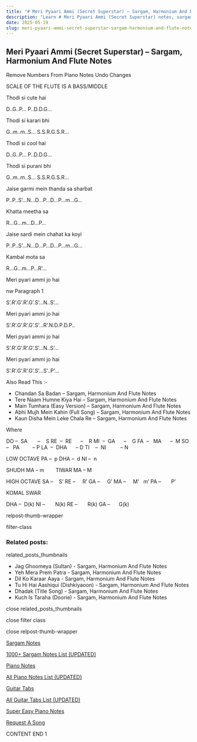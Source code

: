```yaml
---
title: "# Meri Pyaari Ammi (Secret Superstar) – Sargam, Harmonium And Flute Notes"
description: "Learn # Meri Pyaari Ammi (Secret Superstar) notes, sargam, harmonium notations and flute notes. Easy step-by-step tutorial for beginners."
date: 2025-05-19
slug: meri-pyaari-ammi-secret-superstar-sargam-harmonium-and-flute-notes
---
```


## Meri Pyaari Ammi (Secret Superstar) – Sargam, Harmonium And Flute Notes

Remove Numbers From Piano Notes
Undo Changes

SCALE OF THE FLUTE IS A BASS/MIDDLE

Thodi si cute hai

D..G..P… P..D.D.G…

Thodi si karari bhi

G..m..m..S… S.S.R.G.S.R…

Thodi si cool hai

D..G..P… P..D.D.G…

Thodi si purani bhi

G..m..m..S… S.S.R.G.S.R…

Jaise garmi mein thanda sa sharbat

P..P..S’…N…D…P…D…P…m…G…

Khatta meetha sa

R…G…m…D…P…

Jaise sardi mein chahat ka koyi

P..P..S’…N…D…P…D…P…m…G…

Kambal mota sa

R…G…m…P…R’…

Meri pyari ammi jo hai

nw Paragraph 1

S’.R’.G’.R’.G’.S’…N..S’…

Meri pyari ammi jo hai

S’.R’.G’.R’.G’.S’…R’.N.D.P.D.P..

Meri pyari ammi jo hai

S’.R’.G’.R’.G’.S’…N..S’…

Meri pyari ammi jo hai

S’.R’.G’.R’.G’.S’…S’..P’…

Also Read This :-

* Chandan Sa Badan – Sargam, Harmonium And Flute Notes
* Tere Naam Humne Kiya Hai – Sargam, Harmonium And Flute Notes
* Main Tumhara (Easy Version) – Sargam, Harmonium And Flute Notes
* Abhi Mujh Mein Kahin (Full Song) – Sargam, Harmonium And Flute Notes
* Kaun Disha Mein Leke Chala Re – Sargam, Harmonium And Flute Notes

Where

DO –  SA       –    S
RE  –  RE      –    R
MI  –  GA      –    G
FA  –   MA      –  M
SO  –   PA         – P
LA  –  DHA      – D
TI    –  NI          – N

LOW OCTAVE
PA –  p
DHA –  d
NI –  n

SHUDH MA – m        TIWAR MA – M

HIGH OCTAVE
SA –    S’
RE –     R’
GA –     G’
MA –     M’   m’
PA –       P’

KOMAL SWAR

DHA –  D(k)
NI –       N(k)
RE –       R(k)
GA –      G(k)

relpost-thumb-wrapper

filter-class

### Related posts:

related_posts_thumbnails

* Jag Ghoomeya (Sultan) - Sargam, Harmonium And Flute Notes
* Yeh Mera Prem Patra - Sargam, Harmonium And Flute Notes
* Dil Ko Karaar Aaya - Sargam, Harmonium And Flute Notes
* Tu Hi Hai Aashiqui (Dishkiyaoon) - Sargam, Harmonium And Flute Notes
* Dhadak (Title Song) - Sargam, Harmonium And Flute Notes
* Kuch Is Taraha (Doorie) - Sargam, Harmonium And Flute Notes

close related_posts_thumbnails

close filter class

close relpost-thumb-wrapper

[Sargam Notes](/sargam-notes.html)

[1000+ Sargam Notes List (UPDATED)](/all-songs-list-sargam-notes.html)

[Piano Notes](/piano-notes.html)

[All Piano Notes List (UPDATED)](/all-songs-list-piano-notes.html)

[Guitar Tabs](/guitar-tabs.html)

[All Guitar Tabs List (UPDATED)](/all-songs-list-guitar-tabs.html)

[Super Easy Piano Notes](https://studywall.in/)

[Request A Song](/request-a-song.html)

CONTENT END 1

